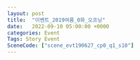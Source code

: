 ```yaml
---
layout: post
title:  "이벤트_2019여름_0화_오프닝"
date:   2022-09-10 05:00:00 +0000
categories: Event
Tags: Story Event
SceneCode: ["scene_evt190627_cp0_q1_s10"]
---
```

